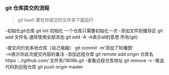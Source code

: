 ###  git  仓库提交的流程
>git bash 要在你提交的文件夹下面运行

-初始化git仓库
git init 初始化  一个仓库只需要初始化一次
-添加文件到缓存区
 git add  文件名
 通常使用全部添加
 git add -A   -A表示all的意思  所有(git)

 -提交问价到本地仓库（自己电脑）
 git  commit -m'添加了轮播图'  
 -m表示你此次提交内容的备注
 -添加远程仓库
git remote add
origin 仓库名https：//github.com/
文件夹/1808b.git
-查看远程仓库地址
git remove -v
-推送代码到远程仓库
git push origin master
